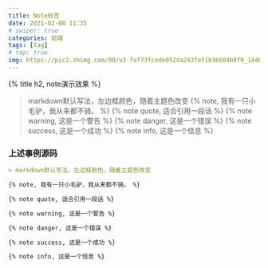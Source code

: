 ```yaml
---
title: Note标签
date: 2021-02-08 11:35
# swiper: true
categories: 前端
tags: [tag]
# top: true
img: https://pic2.zhimg.com/80/v2-faf73fcede052da243fef1b36604b8f9_1440w.jpg?source=1940ef5c
---
```

{% title h2, note演示效果 %}
> markdown默认写法，左边框颜色，随着主题色改变
{% note, 我有一只小毛驴，我从来都不骑。 %}
{% note quote, 适合引用一段话 %}
{% note warning, 这是一个警告 %}
{% note danger, 这是一个错误 %}
{% note success, 这是一个成功 %}
{% note info, 这是一个信息 %}



### 上述事例源码
``` markdown
> markdown默认写法，左边框颜色，随着主题色改变

{% note, 我有一只小毛驴，我从来都不骑。 %}

{% note quote, 适合引用一段话 %}

{% note warning, 这是一个警告 %}

{% note danger, 这是一个错误 %}

{% note success, 这是一个成功 %}

{% note info, 这是一个信息 %}

```
